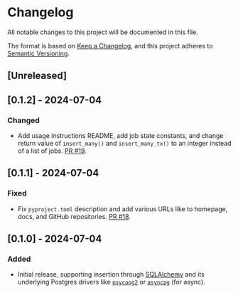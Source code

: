 # Changelog

All notable changes to this project will be documented in this file.

The format is based on [Keep a Changelog](https://keepachangelog.com/en/1.0.0/),
and this project adheres to [Semantic Versioning](https://semver.org/spec/v2.0.0.html).

## [Unreleased]

## [0.1.2] - 2024-07-04

### Changed

- Add usage instructions README, add job state constants, and change return value of `insert_many()` and `insert_many_tx()` to an integer instead of a list of jobs. [PR #19](https://github.com/riverqueue/river/pull/19).

## [0.1.1] - 2024-07-04

### Fixed

- Fix `pyproject.toml` description and add various URLs like to homepage, docs, and GitHub repositories. [PR #18](https://github.com/riverqueue/river/pull/18).

## [0.1.0] - 2024-07-04

### Added

- Initial release, supporting insertion through [SQLAlchemy](https://www.sqlalchemy.org/) and its underlying Postgres drivers like [`psycopg2`](https://pypi.org/project/psycopg2/) or [`asyncpg`](https://github.com/MagicStack/asyncpg) (for async).